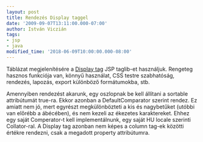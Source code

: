 ```yaml
---
layout: post
title: Rendezés Display taggel
date: '2009-09-07T13:11:00.000-07:00'
author: István Viczián
tags:
- jsp
- java
modified_time: '2018-06-09T10:00:00.000-08:00'
---
```


Táblázat megjelenítésére a [Display
tag](http://displaytag.sourceforge.net/1.2/) JSP taglib-et használjuk.
Rengeteg hasznos funkciója van, könnyű használat, CSS testre
szabhatóság, rendezés, lapozás, export különböző formátumokba, stb.

Amennyiben rendezést akarunk, egy oszlopnak be kell állítani a sortable
attribútumát true-ra. Ekkor azonban a DefaultComparator szerint rendez.
Ez amiatt nem jó, mert egyrészt megkülönbözteti a kis és nagybetűket
(utóbbi van előrébb a ábécében), és nem kezeli az ékezetes karaktereket.
Ehhez egy saját Comperator-t kell implementálnunk, egy saját HU locale
szerinti Collator-ral. A Display tag azonban nem képes a column tag-ek
közötti értékre rendezni, csak a megadott property attribútumra.
